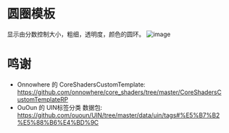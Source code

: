 # 圆圈模板
显示由分数控制大小，粗细，透明度，颜色的圆环。
![image](https://github.com/SL0ANE/imgs/blob/main/minecraft/CircleTemplate/2021-12-13_19.21.53.png)

# 鸣谢
- Onnowhere 的 CoreShadersCustomTemplate: https://github.com/onnowhere/core_shaders/tree/master/CoreShadersCustomTemplateRP
- OuOun 的 UIN标签分类 数据包: https://github.com/ououn/UIN/tree/master/data/uin/tags#%E5%B7%B2%E5%88%B6%E4%BD%9C
